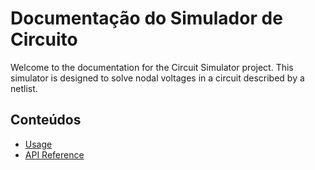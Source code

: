 # Documentação do Simulador de Circuito

Welcome to the documentation for the Circuit Simulator project. This simulator is designed to solve nodal voltages in a circuit described by a netlist.

## Conteúdos

- [Usage](usage.md)
- [API Reference](api_reference.md)
